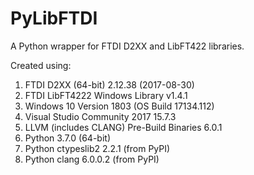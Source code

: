 # PyLibFTDI
A Python wrapper for FTDI D2XX and LibFT422 libraries.

Created using:
1. FTDI D2XX (64-bit) 2.12.38 (2017-08-30)
2. FTDI LibFT4222 Windows Library v1.4.1
3. Windows 10 Version 1803 (OS Build 17134.112)
4. Visual Studio Community 2017 15.7.3
5. LLVM (includes CLANG) Pre-Build Binaries 6.0.1
6. Python 3.7.0 (64-bit)
7. Python ctypeslib2 2.2.1 (from PyPI)
8. Python clang 6.0.0.2 (from PyPI)
